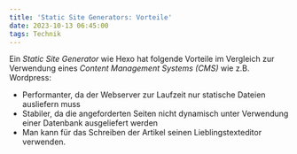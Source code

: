 ```yaml
---
title: 'Static Site Generators: Vorteile'
date: 2023-10-13 06:45:00
tags: Technik
---
```


Ein *Static Site Generator* wie Hexo hat folgende Vorteile im Vergleich zur Verwendung eines *Content Management Systems (CMS)* wie z.B. Wordpress:
* Performanter, da der Webserver zur Laufzeit nur statische Dateien ausliefern muss
* Stabiler, da die angeforderten Seiten nicht dynamisch unter Verwendung einer Datenbank ausgeliefert werden
* Man kann für das Schreiben der Artikel seinen Lieblingstexteditor verwenden.
